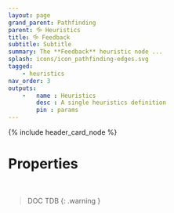 ```yaml
---
layout: page
grand_parent: Pathfinding
parent: 🝰 Heuristics
title: 🝰 Feedback
subtitle: Subtitle
summary: The **Feedback** heuristic node ...
splash: icons/icon_pathfinding-edges.svg
tagged: 
    - heuristics
nav_order: 3
outputs:
    -   name : Heuristics
        desc : A single heuristics definition
        pin : params
---
```


{% include header_card_node %}

# Properties
<br>

> DOC TDB
{: .warning }

